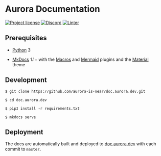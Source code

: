 # Aurora Documentation

[![Project license](https://img.shields.io/badge/License-Public%20Domain-blue.svg)](https://creativecommons.org/publicdomain/zero/1.0/)
[![Discord](https://img.shields.io/discord/490367152054992913?label=Discord)](https://discord.gg/jNjHYUF8vw)
[![Linter](https://github.com/aurora-is-near/doc.aurora.dev/workflows/Linter/badge.svg)](https://github.com/aurora-is-near/doc.aurora.dev/actions?query=workflow%3ALinter)

## Prerequisites

- [Python] 3

- [MkDocs] 1.1+
  with the [Macros] and [Mermaid] plugins and the [Material] theme

## Development

```console
$ git clone https://github.com/aurora-is-near/doc.aurora.dev.git

$ cd doc.aurora.dev

$ pip3 install -r requirements.txt

$ mkdocs serve
```

## Deployment

The docs are automatically built and deployed to [doc.aurora.dev](https://doc.aurora.dev/) with each commit to `master`.

[Python]:   https://www.python.org
[MkDocs]:   https://www.mkdocs.org
[Macros]:   https://github.com/fralau/mkdocs_macros_plugin
[Mermaid]:  https://github.com/fralau/mkdocs-mermaid2-plugin
[Material]: https://github.com/squidfunk/mkdocs-material
